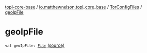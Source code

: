 [topl-core-base](../../index.md) / [io.matthewnelson.topl_core_base](../index.md) / [TorConfigFiles](index.md) / [geoIpFile](./geo-ip-file.md)

# geoIpFile

`val geoIpFile: `[`File`](https://docs.oracle.com/javase/6/docs/api/java/io/File.html) [(source)](https://github.com/05nelsonm/TorOnionProxyLibrary-Android/blob/master/topl-core-base/src/main/java/io/matthewnelson/topl_core_base/TorConfigFiles.kt#L108)